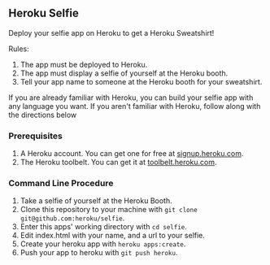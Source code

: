 ## Heroku Selfie

Deploy your selfie app on Heroku to get a Heroku Sweatshirt!

Rules:

1. The app must be deployed to Heroku.
2. The app must display a selfie of yourself at the Heroku booth.
3. Tell your app name to someone at the Heroku booth for your sweatshirt.

If you are already familiar with Heroku, you can build your selfie app with 
any language you want. If you aren't familiar with Heroku, follow along with
the directions below

### Prerequisites

1. A Heroku account. You can get one for free at [signup.heroku.com](https://signup.heroku.com/).
2. The Heroku toolbelt. You can get it at [toolbelt.heroku.com](https://toolbelt.heroku.com/).

### Command Line Procedure

1. Take a selfie of yourself at the Heroku Booth.
2. Clone this repository to your machine with `git clone git@github.com:heroku/selfie`.
3. Enter this apps' working directory with `cd selfie`.
4. Edit index.html with your name, and a url to your selfie.
4. Create your heroku app with `heroku apps:create`.
5. Push your app to heroku with `git push heroku`.
